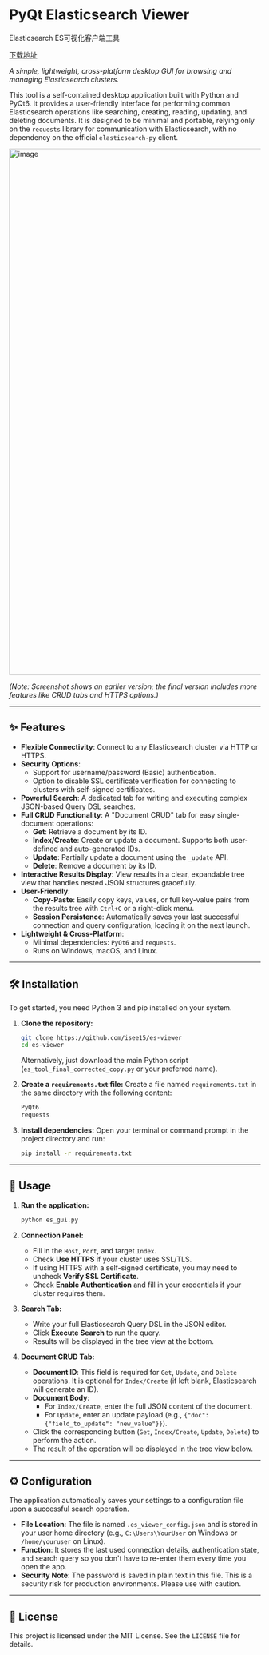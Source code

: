 # PyQt Elasticsearch Viewer
Elasticsearch ES可视化客户端工具

[下载地址](https://pan.quark.cn/s/ed38a68328eb)

*A simple, lightweight, cross-platform desktop GUI for browsing and managing Elasticsearch clusters.*

This tool is a self-contained desktop application built with Python and PyQt6. It provides a user-friendly interface for performing common Elasticsearch operations like searching, creating, reading, updating, and deleting documents. It is designed to be minimal and portable, relying only on the `requests` library for communication with Elasticsearch, with no dependency on the official `elasticsearch-py` client.

<img width="1800" height="1053" alt="image" src="https://github.com/user-attachments/assets/bc0f144a-ac04-4697-9c6f-22ccff585d0a" />

*(Note: Screenshot shows an earlier version; the final version includes more features like CRUD tabs and HTTPS options.)*

---

## ✨ Features

* **Flexible Connectivity**: Connect to any Elasticsearch cluster via HTTP or HTTPS.
* **Security Options**:
    * Support for username/password (Basic) authentication.
    * Option to disable SSL certificate verification for connecting to clusters with self-signed certificates.
* **Powerful Search**: A dedicated tab for writing and executing complex JSON-based Query DSL searches.
* **Full CRUD Functionality**: A "Document CRUD" tab for easy single-document operations:
    * **Get**: Retrieve a document by its ID.
    * **Index/Create**: Create or update a document. Supports both user-defined and auto-generated IDs.
    * **Update**: Partially update a document using the `_update` API.
    * **Delete**: Remove a document by its ID.
* **Interactive Results Display**: View results in a clear, expandable tree view that handles nested JSON structures gracefully.
* **User-Friendly**:
    * **Copy-Paste**: Easily copy keys, values, or full key-value pairs from the results tree with `Ctrl+C` or a right-click menu.
    * **Session Persistence**: Automatically saves your last successful connection and query configuration, loading it on the next launch.
* **Lightweight & Cross-Platform**:
    * Minimal dependencies: `PyQt6` and `requests`.
    * Runs on Windows, macOS, and Linux.

---

## 🛠️ Installation

To get started, you need Python 3 and pip installed on your system.

1.  **Clone the repository:**
    ```bash
    git clone https://github.com/isee15/es-viewer
    cd es-viewer
    ```
    Alternatively, just download the main Python script (`es_tool_final_corrected_copy.py` or your preferred name).

2.  **Create a `requirements.txt` file:**
    Create a file named `requirements.txt` in the same directory with the following content:
    ```txt
    PyQt6
    requests
    ```

3.  **Install dependencies:**
    Open your terminal or command prompt in the project directory and run:
    ```bash
    pip install -r requirements.txt
    ```

---

## 🚀 Usage

1.  **Run the application:**
    ```bash
    python es_gui.py
    ```

2.  **Connection Panel:**
    * Fill in the `Host`, `Port`, and target `Index`.
    * Check **Use HTTPS** if your cluster uses SSL/TLS.
    * If using HTTPS with a self-signed certificate, you may need to uncheck **Verify SSL Certificate**.
    * Check **Enable Authentication** and fill in your credentials if your cluster requires them.

3.  **Search Tab:**
    * Write your full Elasticsearch Query DSL in the JSON editor.
    * Click **Execute Search** to run the query.
    * Results will be displayed in the tree view at the bottom.

4.  **Document CRUD Tab:**
    * **Document ID**: This field is required for `Get`, `Update`, and `Delete` operations. It is optional for `Index/Create` (if left blank, Elasticsearch will generate an ID).
    * **Document Body**:
        * For `Index/Create`, enter the full JSON content of the document.
        * For `Update`, enter an update payload (e.g., `{"doc": {"field_to_update": "new_value"}}`).
    * Click the corresponding button (`Get`, `Index/Create`, `Update`, `Delete`) to perform the action.
    * The result of the operation will be displayed in the tree view below.

---

## ⚙️ Configuration

The application automatically saves your settings to a configuration file upon a successful search operation.

* **File Location**: The file is named `.es_viewer_config.json` and is stored in your user home directory (e.g., `C:\Users\YourUser` on Windows or `/home/youruser` on Linux).
* **Function**: It stores the last used connection details, authentication state, and search query so you don't have to re-enter them every time you open the app.
* **Security Note**: The password is saved in plain text in this file. This is a security risk for production environments. Please use with caution.

---

## 📜 License

This project is licensed under the MIT License. See the `LICENSE` file for details.
